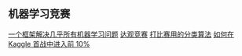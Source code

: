 ## 机器学习竞赛

[一个框架解决几乎所有机器学习问题](https://www.jianshu.com/p/63ef4b87e197)
[达观竞赛](http://www.dcjingsai.com)
[打比赛用的分类算法](https://blog.csdn.net/u013385925/article/details/80070791)
[如何在 Kaggle 首战中进入前 10%](http://dnc1994.com/2016/04/rank-10-percent-in-first-kaggle-competition/)
